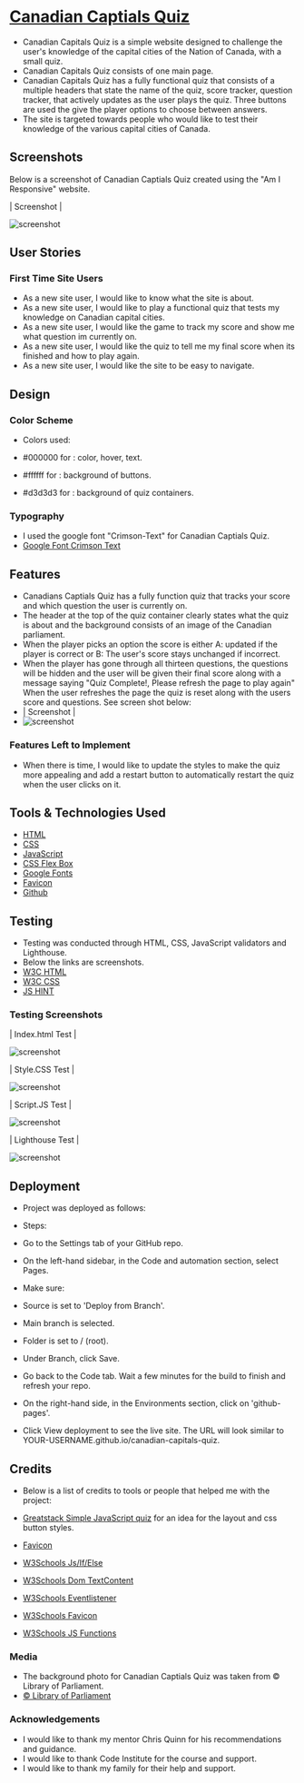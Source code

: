 # [Canadian Captials Quiz](https://jackofblades95.github.io/canadian-capitals-quiz/)

* Canadian Capitals Quiz is a simple website designed to challenge the user's knowledge of the capital cities of the Nation of Canada, with a small quiz.
* Canadian Capitals Quiz consists of one main page.
* Canadian Capitals Quiz has a fully functional quiz that consists of a multiple headers that state the name of the quiz, score tracker, question tracker, that actively updates as the user plays the quiz. Three buttons are used the give the player options to choose between answers.
* The site is targeted towards people who would like to test their knowledge of the various capital cities of Canada.

## Screenshots
Below is a screenshot of Canadian Captials Quiz created using the "Am I Responsive" website.

| Screenshot |

![screenshot](assets/images/ccqamiresponsive1.PNG)

## User Stories

### First Time Site Users

* As a new site user, I would like to know what the site is about.
* As a new site user, I would like to play a functional quiz that tests my knowledge on Canadian capital cities.
* As a new site user, I would like the game to track my score and show me what question im currently on.
* As a new site user, I would like the quiz to tell me my final score when its finished and how to play again.
* As a new site user, I would like the site to be easy to navigate.

## Design

### Color Scheme

* Colors used:

* #000000 for : color, hover, text.
* #ffffff for : background of buttons.
* #d3d3d3 for : background of quiz containers.

### Typography

* I used the google font "Crimson-Text" for Canadian Captials Quiz.
* [Google Font Crimson Text](https://fonts.google.com/specimen/Crimson+Text)

## Features

* Canadians Captials Quiz has a fully function quiz that tracks your score and which question the user is currently on.
* The header at the top of the quiz container clearly states what the quiz is about and the background consists of an image of the Canadian parliament.
* When the player picks an option the score is either A: updated if the player is correct or B: The user's score stays unchanged if incorrect.
* When the player has gone through all thirteen questions, the questions will be hidden and the user will be given their final score along with a message saying "Quiz Complete!, Please refresh the page to play again" When the user refreshes the page the quiz is reset along with the users score and questions. See screen shot below:
* | Screenshot |
* ![screenshot](assets/images/ccqendofquizscreenshot.PNG)

### Features Left to Implement

* When there is time, I would like to update the styles to make the quiz more appealing and add a restart button to automatically restart the quiz when the user clicks on it.

## Tools & Technologies Used

* [HTML](https://en.wikipedia.org/wiki/HTML)
* [CSS](https://en.wikipedia.org/wiki/CSS)
* [JavaScript](https://en.wikipedia.org/wiki/JavaScript)
* [CSS Flex Box](https://www.w3schools.com/css/css3_flexbox.asp)
* [Google Fonts](https://fonts.google.com/)
* [Favicon](https://en.wikipedia.org/wiki/Favicon)
* [Github](https://github.com/)

## Testing

* Testing was conducted through HTML, CSS, JavaScript validators and Lighthouse.
* Below the links are screenshots.
* [W3C HTML](https://validator.w3.org/#validate_by_input)
* [W3C CSS](https://jigsaw.w3.org/css-validator/#validate_by_input)
* [JS HINT](https://jshint.com/)

### Testing Screenshots

| Index.html Test |

![screenshot](assets/images/ccqhtmlvalidator.PNG)

| Style.CSS Test |

![screenshot](assets/images/ccqcssvalidator.PNG)

| Script.JS Test |

![screenshot](assets/images/ccqjsvalidator.PNG)

| Lighthouse Test |

![screenshot](assets/images/ccqlighthouse.PNG)

## Deployment

* Project was deployed as follows:

* Steps:

* Go to the Settings tab of your GitHub repo.

* On the left-hand sidebar, in the Code and automation section, select Pages.

* Make sure:

* Source is set to 'Deploy from Branch'.

* Main branch is selected.

* Folder is set to / (root).

* Under Branch, click Save.

* Go back to the Code tab. Wait a few minutes for the build to finish and refresh your repo.

* On the right-hand side, in the Environments section, click on 'github-pages'.

* Click View deployment to see the live site. The URL will look similar to YOUR-USERNAME.github.io/canadian-capitals-quiz.

## Credits

* Below is a list of credits to tools or people that helped me with the project:

* [Greatstack Simple JavaScript quiz](https://www.youtube.com/watch?v=PBcqGxrr9g8&t=1025s) for an idea for the layout and css button styles.
* [Favicon](https://favicon.io/emoji-favicons/flag-canada/)
* [W3Schools Js/If/Else ](https://www.w3schools.com/js/js_if_else.asp)
* [W3Schools Dom TextContent](https://www.w3schools.com/jsref/prop_node_textcontent.asp)
* [W3Schools Eventlistener](https://www.w3schools.com/js/js_htmldom_eventlistener.asp)
* [W3Schools Favicon](https://www.w3schools.com/html/html_favicon.asp)
* [W3Schools JS Functions](https://www.w3schools.com/js/js_functions.asp)

### Media

* The background photo for Canadian Captials Quiz was taken from © Library of Parliament.
* [© Library of Parliament](https://lop.parl.ca/About/Parliament/PhotoGallery/index-e.html)

### Acknowledgements

* I would like to thank my mentor Chris Quinn for his recommendations and guidance.
* I would like to thank Code Institute for the course and support.
* I would like to thank my family for their help and support.